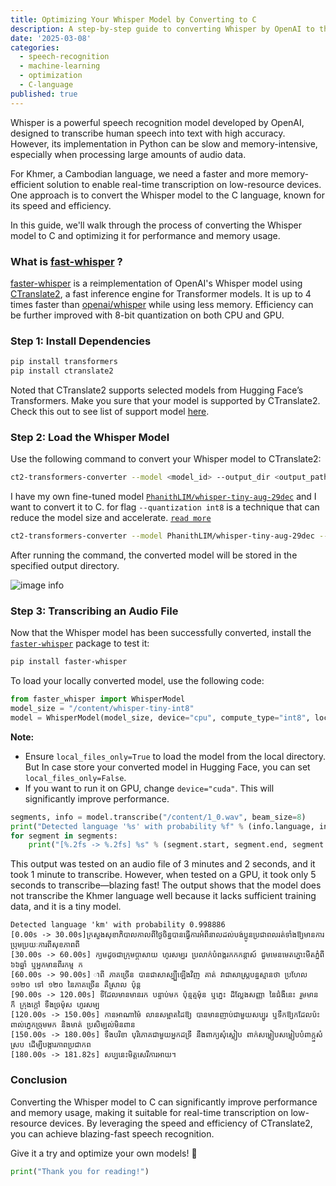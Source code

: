 ```yaml
---
title: Optimizing Your Whisper Model by Converting to C
description: A step-by-step guide to converting Whisper by OpenAI to the C language for faster performance and lower memory usage.
date: '2025-03-08'
categories:
  - speech-recognition
  - machine-learning
  - optimization
  - C-language
published: true
---
```

Whisper is a powerful speech recognition model developed by OpenAI, designed to transcribe human speech into text with high accuracy. However, its implementation in Python can be slow and memory-intensive, especially when processing large amounts of audio data.

For Khmer, a Cambodian language, we need a faster and more memory-efficient solution to enable real-time transcription on low-resource devices. One approach is to convert the Whisper model to the C language, known for its speed and efficiency.

In this guide, we'll walk through the process of converting the Whisper model to C and optimizing it for performance and memory usage.


### What is [fast-whisper](https://github.com/SYSTRAN/faster-whisper.git) ?
[faster-whisper](https://github.com/SYSTRAN/faster-whisper.git) is a reimplementation of OpenAI's Whisper model using [CTranslate2](https://opennmt.net/CTranslate2/index.html#), a fast inference engine for Transformer models. It is up to 4 times faster than [openai/whisper](https://huggingface.co/openai/whisper-tiny) while using less memory. Efficiency can be further improved with 8-bit quantization on both CPU and GPU.

### Step 1: Install Dependencies
```bash
pip install transformers 
pip install ctranslate2
```
Noted that CTranslate2 supports selected models from Hugging Face’s Transformers. Make you sure that your model is supported by CTranslate2. Check this out to see list of support model [here](https://opennmt.net/CTranslate2/guides/transformers.html).

### Step 2: Load the Whisper Model
Use the following command to convert your Whisper model to CTranslate2:
```bash
ct2-transformers-converter --model <model_id> --output_dir <output_path> --copy_files tokenizer_config.json --quantization int8
```
I have my own fine-tuned model [`PhanithLIM/whisper-tiny-aug-29dec`](https://huggingface.co/PhanithLIM/whisper-tiny-aug-29dec) and I want to convert it to C.
for flag `--quantization int8` is a technique that can reduce the model size and accelerate. [`read more`](https://opennmt.net/CTranslate2/quantization.html)
```bash
ct2-transformers-converter --model PhanithLIM/whisper-tiny-aug-29dec --output_dir whisper-tiny-int8 --copy_files tokenizer_config.json --quantization int8
```
After running the command, the converted model will be stored in the specified output directory.

![image info](../../images/c-translate/image1.png)

### Step 3: Transcribing an Audio File
Now that the Whisper model has been successfully converted, install the [`faster-whisper`](https://pypi.org/project/faster-whisper/) package to test it:
```bash
pip install faster-whisper
```
To load your locally converted model, use the following code:
```python
from faster_whisper import WhisperModel
model_size = "/content/whisper-tiny-int8"
model = WhisperModel(model_size, device="cpu", compute_type="int8", local_files_only=True)
```
**Note:** 
- Ensure `local_files_only=True` to load the model from the local directory. But In case store your converted model in Hugging Face, you can set `local_files_only=False`.
- If you want to run it on GPU, change `device="cuda"`. This will significantly improve performance.

```python
segments, info = model.transcribe("/content/1_0.wav", beam_size=8)
print("Detected language '%s' with probability %f" % (info.language, info.language_probability))
for segment in segments:
    print("[%.2fs -> %.2fs] %s" % (segment.start, segment.end, segment.text))
```

This output was tested on an audio file of 3 minutes and 2 seconds, and it took 1 minute to transcribe. However, when tested on a GPU, it took only 5 seconds to transcribe—blazing fast! The output shows that the model does not transcribe the Khmer language well because it lacks sufficient training data, and it is a tiny model.

```
Detected language 'km' with probability 0.998886
[0.00s -> 30.00s]ក្រសួងសុខាភិបាលកាលពីថ្ងៃចិន្នបានធ្វើការអំពីនាលដល់បង់ប្អូនប្រជាពលរត់ទាំងឱ្យមានការប្រុមប្រយៈការពីសុខភាពពី
[30.00s -> 60.00s] ក្យមដូចជាក្រុមប្ដាសាយ ហូរសម្បរ ប្រលាក់បំពង្ករកកកន្តាស៍ ជួមមេនមេតភ្នោះមីតភ្នំពី ៦៦ឆ្នាំ ឬអ្នកមានពីរកម្ម ក
[60.00s -> 90.00s] ាពី ភាគច្រើន បានជាសាស្ប្បីឡើងវិញ គាត់ វាជាសាស្ត្របន្នស្មានថា ប្រហែល ១១២០ ទៅ ១២០ នៃភាគច្រើន គឺស្រាល ប៉ុន្ត
[90.00s -> 120.00s] ទីដែលមានមានរក បន្ទាប់មក ប៉ុន្មត្មម៉ុន ឬភ្នេះ ដ៏ល្លែងសញ្ញា នៃជំងឺនេះ រួមមាន ក៏ ក្រុងក្ដៅ ទឹងច្រម៉ុស ហូរសម្ប 
[120.00s -> 150.00s] កានអាណាម៉ៃ លានសម្អាតដៃឱ្យ បានមានញាប់ជាមួយសប្បូរ ឬទឹកឱ្យកដែលប៉ះពាល់ភ្នេកច្រុមមក និងមាត់ ប្រសិម្បល់មិនពាន
[150.00s -> 180.00s] ទឹងបរិខា បុរិភោគជាមួយអ្នកដទ្រី នឹងពាក្យសុំស្លៀប ពាក់សម្លៀបសម្លៀបបំពាក្ក្នសំស្រប ដើម្បីបង្ការភាពប្រជាកព
[180.00s -> 181.82s] សប្បនេះមិត្តសេរីការអាយ។
```

### Conclusion
Converting the Whisper model to C can significantly improve performance and memory usage, making it suitable for real-time transcription on low-resource devices. By leveraging the speed and efficiency of CTranslate2, you can achieve blazing-fast speech recognition.

Give it a try and optimize your own models! 🚀
```python
print("Thank you for reading!")
```